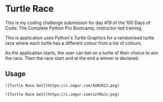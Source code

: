 # Turtle Race

This is my coding challenge submission for day #19 of the 100 Days of Code: The Complete Python Pro Bootcamp, instructor-led training.

This is application uses Python's Turtle Graphics for a randomised turtle race where each turtle has a different colour from a list of colours.

As the application starts, the user can bet on a turtle of their choice to win the race. Then the race start and at the end a winner is declared.

## Usage

```
![Turtle Race bet](https://i.imgur.com/XUBSR2J.png)

![Turtle Race bet](https://i.imgur.com/szYRGJv.png)

```
